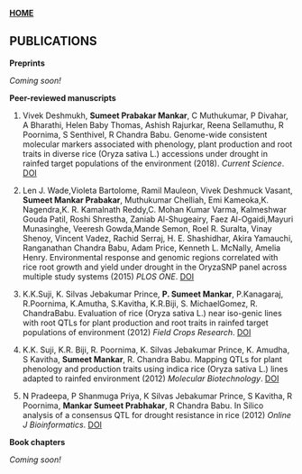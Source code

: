 **<span style="color: grey;"> [HOME](./index.md) </span>**

## PUBLICATIONS  

**Preprints**  

*Coming soon!* 

**Peer-reviewed manuscripts**  

1. Vivek Deshmukh, **Sumeet Prabakar Mankar**, C Muthukumar, P Divahar, A Bharathi, Helen Baby Thomas, Ashish Rajurkar, Reena Sellamuthu, R Poornima, S Senthivel, R Chandra Babu. Genome-wide consistent molecular markers associated with phenology, plant production and root traits in diverse rice (Oryza sativa L.) accessions under drought in rainfed target populations of the environment (2018). *Current Science*. [DOI](https://www.currentscience.ac.in/Volumes/114/02/0329.pdf)   

2. Len J. Wade,Violeta Bartolome, Ramil Mauleon, Vivek Deshmuck Vasant, **Sumeet Mankar Prabakar**, Muthukumar Chelliah, Emi Kameoka,K. Nagendra,K. R. Kamalnath Reddy,C. Mohan Kumar Varma, Kalmeshwar Gouda Patil, Roshi Shrestha, Zaniab Al-Shugeairy, Faez Al-Ogaidi,Mayuri Munasinghe, Veeresh Gowda,Mande Semon, Roel R. Suralta, Vinay Shenoy, Vincent Vadez, Rachid Serraj, H. E. Shashidhar, Akira Yamauchi, Ranganathan Chandra Babu, Adam Price, Kenneth L. McNally, Amelia Henry. Environmental response and genomic regions correlated with rice root growth and yield under drought in the OryzaSNP panel across multiple study systems (2015) *PLOS ONE*. [DOI](https://doi.org/10.1371/journal.pone.0124127)    
3. K.K.Suji, K. Silvas Jebakumar Prince, **P. Sumeet Mankar**, P.Kanagaraj, R.Poornima, K.Amutha, S.Kavitha, K.R.Biji, S. MichaelGomez, R. ChandraBabu. Evaluation of rice (Oryza sativa L.) near iso-genic lines with root QTLs for plant production and root traits in rainfed target populations of environment (2012) *Field Crops Research*. [DOI](https://doi.org/10.1016/j.fcr.2012.08.006)    

4. K.K. Suji, K.R. Biji, R. Poornima, K. Silvas Jebakumar Prince, K. Amudha, S Kavitha, **Sumeet Mankar**, R. Chandra Babu. Mapping QTLs for plant phenology and production traits using indica rice (Oryza sativa L.) lines adapted to rainfed environment (2012) *Molecular Biotechnology*. [DOI](https://doi.org/10.1007/s12033-011-9482-7)

5. N Pradeepa, P Shanmuga Priya, K Silvas Jebakumar Prince, S Kavitha, R Poornima, **Mankar Sumeet Prabhakar**, R Chandra Babu. In Silico analysis of a consensus QTL for drought resistance in rice (2012) *Online J Bioinformatics*. [DOI](http://onljbioinform.com/riceabs2012.htm)


**Book chapters**  

*Coming soon!* 

